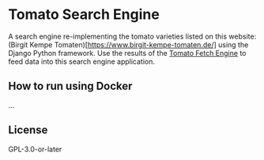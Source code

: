 # Tomato Search Engine
A search engine re-implementing the tomato varieties listed on this website: (Birgit Kempe Tomaten)[https://www.birgit-kempe-tomaten.de/] using the Django Python framework. Use the results of the [Tomato Fetch Engine](...) to feed data into this search engine application.

## How to run using Docker
...

## License
GPL-3.0-or-later

